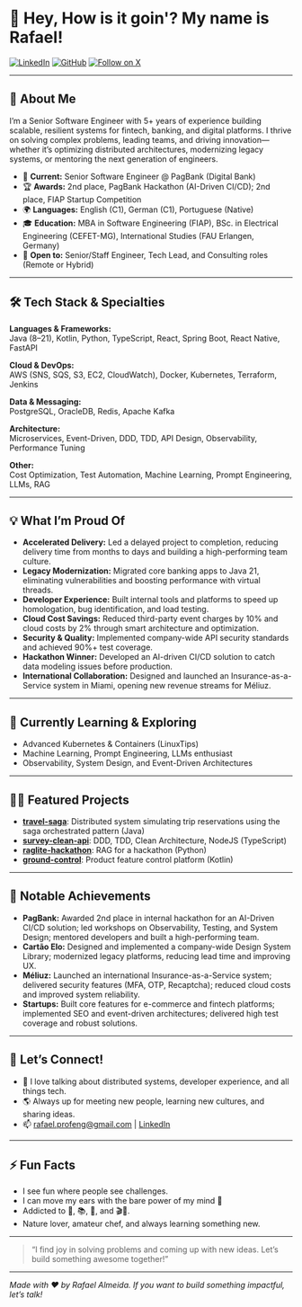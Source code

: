 # 👋 Hey, How is it goin'? My name is Rafael!

[![LinkedIn](https://img.shields.io/badge/LinkedIn-blue?logo=linkedin&style=flat-square)](https://www.linkedin.com/in/rafaalms)
[![GitHub](https://img.shields.io/badge/GitHub-alsantosrafael-black?logo=github&style=flat-square)](https://github.com/alsantosrafael)
[![Follow on X](https://img.shields.io/badge/Follow%20on%20X-@rafaalms-black?style=flat-square&logo=x)](https://x.com/rafaalms)

---

## 🚀 About Me

I’m a Senior Software Engineer with 5+ years of experience building scalable, resilient systems for fintech, banking, and digital platforms. I thrive on solving complex problems, leading teams, and driving innovation—whether it’s optimizing distributed architectures, modernizing legacy systems, or mentoring the next generation of engineers.

- 🏦 **Current:** Senior Software Engineer @ PagBank (Digital Bank)
- 🏆 **Awards:** 2nd place, PagBank Hackathon (AI-Driven CI/CD); 2nd place, FIAP Startup Competition
- 🌍 **Languages:** English (C1), German (C1), Portuguese (Native)
- 🎓 **Education:** MBA in Software Engineering (FIAP), BSc. in Electrical Engineering (CEFET-MG), International Studies (FAU Erlangen, Germany)
- 🤝 **Open to:** Senior/Staff Engineer, Tech Lead, and Consulting roles (Remote or Hybrid)

---

## 🛠️ Tech Stack & Specialties

**Languages & Frameworks:**  
Java (8–21), Kotlin, Python, TypeScript, React, Spring Boot, React Native, FastAPI

**Cloud & DevOps:**  
AWS (SNS, SQS, S3, EC2, CloudWatch), Docker, Kubernetes, Terraform, Jenkins

**Data & Messaging:**  
PostgreSQL, OracleDB, Redis, Apache Kafka

**Architecture:**  
Microservices, Event-Driven, DDD, TDD, API Design, Observability, Performance Tuning

**Other:**  
Cost Optimization, Test Automation, Machine Learning, Prompt Engineering, LLMs, RAG

---

## 💡 What I’m Proud Of

- **Accelerated Delivery:** Led a delayed project to completion, reducing delivery time from months to days and building a high-performing team culture.
- **Legacy Modernization:** Migrated core banking apps to Java 21, eliminating vulnerabilities and boosting performance with virtual threads.
- **Developer Experience:** Built internal tools and platforms to speed up homologation, bug identification, and load testing.
- **Cloud Cost Savings:** Reduced third-party event charges by 10% and cloud costs by 2% through smart architecture and optimization.
- **Security & Quality:** Implemented company-wide API security standards and achieved 90%+ test coverage.
- **Hackathon Winner:** Developed an AI-driven CI/CD solution to catch data modeling issues before production.
- **International Collaboration:** Designed and launched an Insurance-as-a-Service system in Miami, opening new revenue streams for Méliuz.

---

## 🌱 Currently Learning & Exploring

- Advanced Kubernetes & Containers (LinuxTips)
- Machine Learning, Prompt Engineering, LLMs enthusiast
- Observability, System Design, and Event-Driven Architectures

---

## 🧑‍💻 Featured Projects

- [**travel-saga**](https://github.com/alsantosrafael/travel-saga): Distributed system simulating trip reservations using the saga orchestrated pattern (Java)
- [**survey-clean-api**](https://github.com/alsantosrafael/survey-clean-api): DDD, TDD, Clean Architecture, NodeJS (TypeScript)
- [**raglite-hackathon**](https://github.com/alsantosrafael/raglite-hackathon): RAG for a hackathon (Python)
- [**ground-control**](https://github.com/alsantosrafael/ground-control): Product feature control platform (Kotlin)

---

## 🏅 Notable Achievements

- **PagBank:** Awarded 2nd place in internal hackathon for an AI-Driven CI/CD solution; led workshops on Observability, Testing, and System Design; mentored developers and built a high-performing team.
- **Cartão Elo:** Designed and implemented a company-wide Design System Library; modernized legacy platforms, reducing lead time and improving UX.
- **Méliuz:** Launched an international Insurance-as-a-Service system; delivered security features (MFA, OTP, Recaptcha); reduced cloud costs and improved system reliability.
- **Startups:** Built core features for e-commerce and fintech platforms; implemented SEO and event-driven architectures; delivered high test coverage and robust solutions.

---

## 🤝 Let’s Connect!

- 💬 I love talking about distributed systems, developer experience, and all things tech.
- 🌎 Always up for meeting new people, learning new cultures, and sharing ideas.
- 📫 [rafael.profeng@gmail.com](mailto:rafael.profeng@gmail.com) | [LinkedIn](https://www.linkedin.com/in/rafaalms)

---

## ⚡ Fun Facts

- I see fun where people see challenges.
- I can move my ears with the bare power of my mind 🤯
- Addicted to 🚴, 📚, 🎼, and 🎬🍿.
- Nature lover, amateur chef, and always learning something new.

---

> “I find joy in solving problems and coming up with new ideas. Let’s build something awesome together!”

---

*Made with ❤️ by Rafael Almeida. If you want to build something impactful, let’s talk!*
